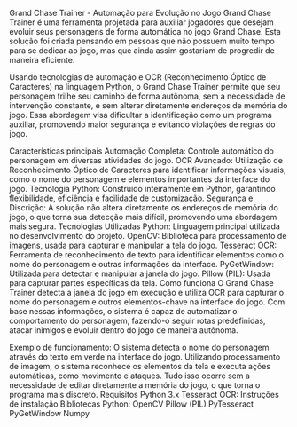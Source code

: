 Grand Chase Trainer - Automação para Evolução no Jogo
Grand Chase Trainer é uma ferramenta projetada para auxiliar jogadores que desejam evoluir seus personagens de forma automática no jogo Grand Chase. Esta solução foi criada pensando em pessoas que não possuem muito tempo para se dedicar ao jogo, mas que ainda assim gostariam de progredir de maneira eficiente.

Usando tecnologias de automação e OCR (Reconhecimento Óptico de Caracteres) na linguagem Python, o Grand Chase Trainer permite que seu personagem trilhe seu caminho de forma autônoma, sem a necessidade de intervenção constante, e sem alterar diretamente endereços de memória do jogo. Essa abordagem visa dificultar a identificação como um programa auxiliar, promovendo maior segurança e evitando violações de regras do jogo.

Características principais
Automação Completa: Controle automático do personagem em diversas atividades do jogo. OCR Avançado: Utilização de Reconhecimento Óptico de Caracteres para identificar informações visuais, como o nome do personagem e elementos importantes da interface do jogo. Tecnologia Python: Construído inteiramente em Python, garantindo flexibilidade, eficiência e facilidade de customização. Segurança e Discrição: A solução não altera diretamente os endereços de memória do jogo, o que torna sua detecção mais difícil, promovendo uma abordagem mais segura. Tecnologias Utilizadas Python: Linguagem principal utilizada no desenvolvimento do projeto. OpenCV: Biblioteca para processamento de imagens, usada para capturar e manipular a tela do jogo. Tesseract OCR: Ferramenta de reconhecimento de texto para identificar elementos como o nome do personagem e outras informações da interface. PyGetWindow: Utilizada para detectar e manipular a janela do jogo. Pillow (PIL): Usada para capturar partes específicas da tela. Como funciona O Grand Chase Trainer detecta a janela do jogo em execução e utiliza OCR para capturar o nome do personagem e outros elementos-chave na interface do jogo. Com base nessas informações, o sistema é capaz de automatizar o comportamento do personagem, fazendo-o seguir rotas predefinidas, atacar inimigos e evoluir dentro do jogo de maneira autônoma.

Exemplo de funcionamento:
O sistema detecta o nome do personagem através do texto em verde na interface do jogo. Utilizando processamento de imagem, o sistema reconhece os elementos da tela e executa ações automáticas, como movimento e ataques. Tudo isso ocorre sem a necessidade de editar diretamente a memória do jogo, o que torna o programa mais discreto. Requisitos Python 3.x Tesseract OCR: Instruções de instalação Bibliotecas Python: OpenCV Pillow (PIL) PyTesseract PyGetWindow Numpy
